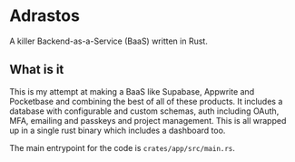 # Adrastos

A killer Backend-as-a-Service (BaaS) written in Rust.

## What is it

This is my attempt at making a BaaS like Supabase, Appwrite and Pocketbase and combining the best of all of these products. It includes a database with configurable and custom schemas, auth including OAuth, MFA, emailing and passkeys and project management. This is all wrapped up in a single rust binary which includes a dashboard too.

The main entrypoint for the code is `crates/app/src/main.rs`.
